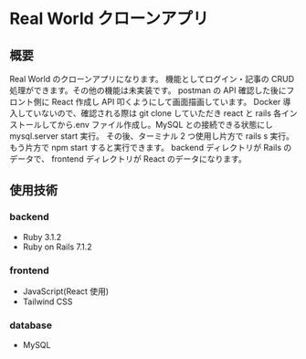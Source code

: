 # Real World クローンアプリ

## 概要

Real World のクローンアプリになります。
機能としてログイン・記事の CRUD 処理ができます。その他の機能は未実装です。
postman の API 確認した後にフロント側に React 作成し API 叩くようにして画面描画しています。
Docker 導入していないので、確認される際は git clone していただき react と rails 各インストールしてから.env ファイル作成し。MySQL との接続できる状態にし mysql.server start 実行。
その後、ターミナル 2 つ使用し片方で rails s 実行。もう片方で npm start すると実行できます。
backend ディレクトリが Rails のデータで、
frontend ディレクトリが React のデータになります。

## 使用技術

### backend

- Ruby 3.1.2
- Ruby on Rails 7.1.2

### frontend

- JavaScript(React 使用)
- Tailwind CSS

### database

- MySQL

